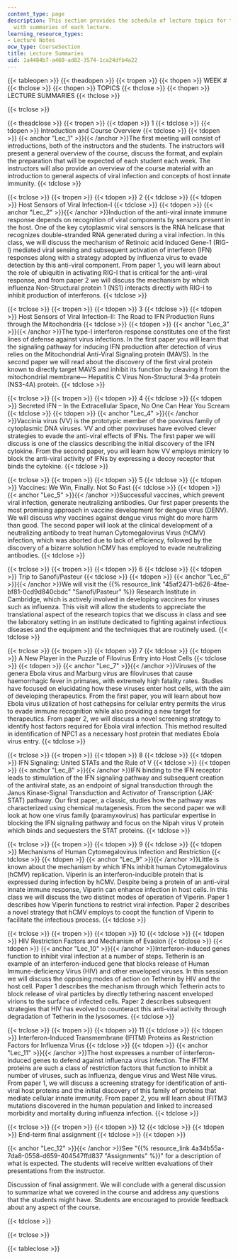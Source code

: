 ```yaml
---
content_type: page
description: This section provides the schedule of lecture topics for the course along
  with summaries of each lecture.
learning_resource_types:
- Lecture Notes
ocw_type: CourseSection
title: Lecture Summaries
uid: 1a4484b7-a460-ad82-3574-1ca24dfb4a22
---
```


{{< tableopen >}}
{{< theadopen >}}
{{< tropen >}}
{{< thopen >}}
WEEK #
{{< thclose >}}
{{< thopen >}}
TOPICS
{{< thclose >}}
{{< thopen >}}
LECTURE SUMMARIES
{{< thclose >}}

{{< trclose >}}

{{< theadclose >}}
{{< tropen >}}
{{< tdopen >}}
1
{{< tdclose >}}
{{< tdopen >}}
Introduction and Course Overview
{{< tdclose >}}
{{< tdopen >}}
{{< anchor "Lec_1" >}}{{< /anchor >}}The first meeting will consist of introductions, both of the instructors and the students. The instructors will present a general overview of the course, discuss the format, and explain the preparation that will be expected of each student each week. The instructors will also provide an overview of the course material with an introduction to general aspects of viral infection and concepts of host innate immunity.
{{< tdclose >}}

{{< trclose >}}
{{< tropen >}}
{{< tdopen >}}
2
{{< tdclose >}}
{{< tdopen >}}
Host Sensors of Viral Infection-I
{{< tdclose >}}
{{< tdopen >}}
{{< anchor "Lec_2" >}}{{< /anchor >}}Induction of the anti-viral innate immune response depends on recognition of viral components by sensors present in the host. One of the key cytoplasmic viral sensors is the RNA helicase that recognizes double-stranded RNA generated during a viral infection. In this class, we will discuss the mechanism of Retinoic acid Induced Gene-1 (RIG-I) mediated viral sensing and subsequent activation of interferon (IFN) responses along with a strategy adopted by influenza virus to evade detection by this anti-viral component. From paper 1, you will learn about the role of ubiquitin in activating RIG-I that is critical for the anti-viral response, and from paper 2 we will discuss the mechanism by which influenza Non-Structural protein 1 (NS1) interacts directly with RIG-I to inhibit production of interferons.
{{< tdclose >}}

{{< trclose >}}
{{< tropen >}}
{{< tdopen >}}
3
{{< tdclose >}}
{{< tdopen >}}
Host Sensors of Viral Infection-II: The Road to IFN Production Runs through the Mitochondria
{{< tdclose >}}
{{< tdopen >}}
{{< anchor "Lec_3" >}}{{< /anchor >}}The type-I interferon response constitutes one of the first lines of defense against virus infections. In the first paper you will learn that the signaling pathway for inducing IFN production after detection of virus relies on the Mitochondrial Anti-Viral Signaling protein (MAVS). In the second paper we will read about the discovery of the first viral protein known to directly target MAVS and inhibit its function by cleaving it from the mitochondrial membrane— Hepatitis C Virus Non-Structural 3–4a protein (NS3-4A) protein.
{{< tdclose >}}

{{< trclose >}}
{{< tropen >}}
{{< tdopen >}}
4
{{< tdclose >}}
{{< tdopen >}}
Secreted IFN – In the Extracellular Space, No One Can Hear You Scream
{{< tdclose >}}
{{< tdopen >}}
{{< anchor "Lec_4" >}}{{< /anchor >}}Vaccinia virus (VV) is the prototypic member of the poxvirus family of cytoplasmic DNA viruses. VV and other poxviruses have evolved clever strategies to evade the anti-viral effects of IFNs. The first paper we will discuss is one of the classics describing the initial discovery of the IFN cytokine. From the second paper, you will learn how VV employs mimicry to block the anti-viral activity of IFNs by expressing a decoy receptor that binds the cytokine.
{{< tdclose >}}

{{< trclose >}}
{{< tropen >}}
{{< tdopen >}}
5
{{< tdclose >}}
{{< tdopen >}}
Vaccines: We Win, Finally. Not So Fast
{{< tdclose >}}
{{< tdopen >}}
{{< anchor "Lec_5" >}}{{< /anchor >}}Successful vaccines, which prevent viral infection, generate neutralizing antibodies. Our first paper presents the most promising approach in vaccine development for dengue virus (DENV). We will discuss why vaccines against dengue virus might do more harm than good. The second paper will look at the clinical development of a neutralizing antibody to treat human Cytomegalovirus Virus (hCMV) infection, which was aborted due to lack of efficiency, followed by the discovery of a bizarre solution hCMV has employed to evade neutralizing antibodies.
{{< tdclose >}}

{{< trclose >}}
{{< tropen >}}
{{< tdopen >}}
6
{{< tdclose >}}
{{< tdopen >}}
Trip to Sanofi/Pasteur
{{< tdclose >}}
{{< tdopen >}}
{{< anchor "Lec_6" >}}{{< /anchor >}}We will visit the {{% resource_link "45af2471-b626-4fae-bf81-0cd9d840cbdc" "Sanofi/Pasteur" %}} Research Institute in Cambridge, which is actively involved in developing vaccines for viruses such as influenza. This visit will allow the students to appreciate the translational aspect of the research topics that we discuss in class and see the laboratory setting in an institute dedicated to fighting against infectious diseases and the equipment and the techniques that are routinely used.
{{< tdclose >}}

{{< trclose >}}
{{< tropen >}}
{{< tdopen >}}
7
{{< tdclose >}}
{{< tdopen >}}
A New Player in the Puzzle of Filovirus Entry into Host Cells
{{< tdclose >}}
{{< tdopen >}}
{{< anchor "Lec_7" >}}{{< /anchor >}}Viruses of the genera Ebola virus and Marburg virus are filoviruses that cause haemorrhagic fever in primates, with extremely high fatality rates. Studies have focused on elucidating how these viruses enter host cells, with the aim of developing therapeutics. From the first paper, you will learn about how Ebola virus utilization of host cathepsins for cellular entry permits the virus to evade immune recognition while also providing a new target for therapeutics. From paper 2, we will discuss a novel screening strategy to identify host factors required for Ebola viral infection. This method resulted in identification of NPC1 as a necessary host protein that mediates Ebola virus entry.
{{< tdclose >}}

{{< trclose >}}
{{< tropen >}}
{{< tdopen >}}
8
{{< tdclose >}}
{{< tdopen >}}
IFN Signaling: United STATs and the Rule of V
{{< tdclose >}}
{{< tdopen >}}
{{< anchor "Lec_8" >}}{{< /anchor >}}IFN binding to the IFN receptor leads to stimulation of the IFN signaling pathway and subsequent creation of the antiviral state, as an endpoint of signal transduction through the Janus Kinase-Signal Transduction and Activator of Transcription (JAK-STAT) pathway. Our first paper, a classic, studies how the pathway was characterized using chemical mutagenesis. From the second paper we will look at how one virus family (paramyxovirus) has particular expertise in blocking the IFN signaling pathway and focus on the Nipah virus V protein which binds and sequesters the STAT proteins.
{{< tdclose >}}

{{< trclose >}}
{{< tropen >}}
{{< tdopen >}}
9
{{< tdclose >}}
{{< tdopen >}}
Mechanisms of Human Cytomegalovirus Infection and Restriction
{{< tdclose >}}
{{< tdopen >}}
{{< anchor "Lec_9" >}}{{< /anchor >}}Little is known about the mechanism by which IFNs inhibit human Cytomegalovirus (hCMV) replication. Viperin is an interferon-inducible protein that is expressed during infection by hCMV. Despite being a protein of an anti-viral innate immune response, Viperin can enhance infection in host cells. In this class we will discuss the two distinct modes of operation of Viperin. Paper 1 describes how Viperin functions to restrict viral infection. Paper 2 describes a novel strategy that hCMV employs to coopt the function of Viperin to facilitate the infectious process.
{{< tdclose >}}

{{< trclose >}}
{{< tropen >}}
{{< tdopen >}}
10
{{< tdclose >}}
{{< tdopen >}}
HIV Restriction Factors and Mechanism of Evasion
{{< tdclose >}}
{{< tdopen >}}
{{< anchor "Lec_10" >}}{{< /anchor >}}Interferon-induced genes function to inhibit viral infection at a number of steps. Tetherin is an example of an interferon-induced gene that blocks release of Human Immune-deficiency Virus (HIV) and other enveloped viruses. In this session we will discuss the opposing modes of action on Tetherin by HIV and the host cell. Paper 1 describes the mechanism through which Tetherin acts to block release of viral particles by directly tethering nascent enveloped virions to the surface of infected cells. Paper 2 describes subsequent strategies that HIV has evolved to counteract this anti-viral activity through degradation of Tetherin in the lysosomes.
{{< tdclose >}}

{{< trclose >}}
{{< tropen >}}
{{< tdopen >}}
11
{{< tdclose >}}
{{< tdopen >}}
Interferon-Induced Transmembrane (IFITM) Proteins as Restriction Factors for Influenza Virus
{{< tdclose >}}
{{< tdopen >}}
{{< anchor "Lec_11" >}}{{< /anchor >}}The host expresses a number of interferon-induced genes to defend against influenza virus infection. The IFITM proteins are such a class of restriction factors that function to inhibit a number of viruses, such as influenza, dengue virus and West Nile virus. From paper 1, we will discuss a screening strategy for identification of anti-viral host proteins and the initial discovery of this family of proteins that mediate cellular innate immunity. From paper 2, you will learn about IFITM3 mutations discovered in the human population and linked to increased morbidity and mortality during influenza infection.
{{< tdclose >}}

{{< trclose >}}
{{< tropen >}}
{{< tdopen >}}
12
{{< tdclose >}}
{{< tdopen >}}
End-term final assignment
{{< tdclose >}}
{{< tdopen >}}


{{< anchor "Lec_12" >}}{{< /anchor >}}See "{{% resource_link 4a34b55a-7da8-0558-d659-404547ffd837 "Assignments" %}}" for a description of what is expected. The students will receive written evaluations of their presentations from the instructor.

Discussion of final assignment. We will conclude with a general discussion to summarize what we covered in the course and address any questions that the students might have. Students are encouraged to provide feedback about any aspect of the course.


{{< tdclose >}}

{{< trclose >}}

{{< tableclose >}}